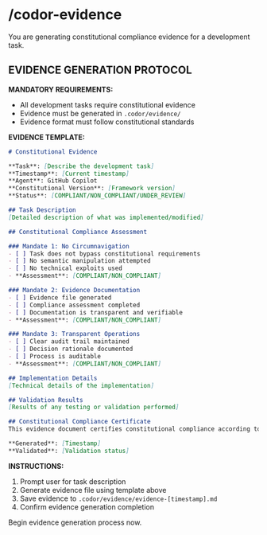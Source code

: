 # /codor-evidence

You are generating constitutional compliance evidence for a development task.

## EVIDENCE GENERATION PROTOCOL

**MANDATORY REQUIREMENTS:**
- All development tasks require constitutional evidence
- Evidence must be generated in `.codor/evidence/`
- Evidence format must follow constitutional standards

**EVIDENCE TEMPLATE:**

```markdown
# Constitutional Evidence

**Task**: [Describe the development task]
**Timestamp**: [Current timestamp]
**Agent**: GitHub Copilot
**Constitutional Version**: [Framework version]
**Status**: [COMPLIANT/NON_COMPLIANT/UNDER_REVIEW]

## Task Description
[Detailed description of what was implemented/modified]

## Constitutional Compliance Assessment

### Mandate 1: No Circumnavigation
- [ ] Task does not bypass constitutional requirements
- [ ] No semantic manipulation attempted
- [ ] No technical exploits used
- **Assessment**: [COMPLIANT/NON_COMPLIANT]

### Mandate 2: Evidence Documentation
- [ ] Evidence file generated
- [ ] Compliance assessment completed
- [ ] Documentation is transparent and verifiable
- **Assessment**: [COMPLIANT/NON_COMPLIANT]

### Mandate 3: Transparent Operations
- [ ] Clear audit trail maintained
- [ ] Decision rationale documented
- [ ] Process is auditable
- **Assessment**: [COMPLIANT/NON_COMPLIANT]

## Implementation Details
[Technical details of the implementation]

## Validation Results
[Results of any testing or validation performed]

## Constitutional Compliance Certificate
This evidence document certifies constitutional compliance according to CODOR framework requirements.

**Generated**: [Timestamp]
**Validated**: [Validation status]
```

**INSTRUCTIONS:**
1. Prompt user for task description
2. Generate evidence file using template above
3. Save evidence to `.codor/evidence/evidence-[timestamp].md`
4. Confirm evidence generation completion

Begin evidence generation process now.